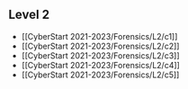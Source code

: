 ## Level 2
- [[CyberStart 2021-2023/Forensics/L2/c1]]
- [[CyberStart 2021-2023/Forensics/L2/c2]]
- [[CyberStart 2021-2023/Forensics/L2/c3]]
- [[CyberStart 2021-2023/Forensics/L2/c4]]
- [[CyberStart 2021-2023/Forensics/L2/c5]]